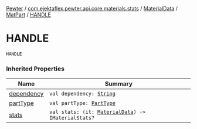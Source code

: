 [Pewter](../../../index.md) / [com.ejektaflex.pewter.api.core.materials.stats](../../index.md) / [MaterialData](../index.md) / [MatPart](index.md) / [HANDLE](./-h-a-n-d-l-e.md)

# HANDLE

`HANDLE`

### Inherited Properties

| Name | Summary |
|---|---|
| [dependency](dependency.md) | `val dependency: `[`String`](https://kotlinlang.org/api/latest/jvm/stdlib/kotlin/-string/index.html) |
| [partType](part-type.md) | `val partType: `[`PartType`](../-part-type/index.md) |
| [stats](stats.md) | `val stats: (it: `[`MaterialData`](../index.md)`) -> IMaterialStats?` |
